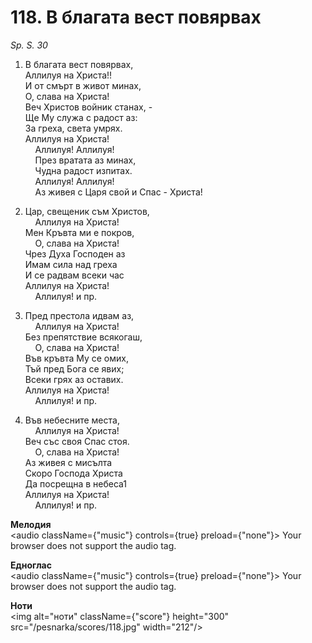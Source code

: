 # 118. В благата вест повярвах

_Sp. S. 30_

1. В благата вест повярвах,  
Аллилуя на Христа!!  
И от смърт в живот минах,  
О, слава на Христа!  
Веч Христов войник станах, -  
Ще Му служа с радост аз:  
За греха, света умрях.  
Аллилуя на Христа!  
    Аллилуя! Аллилуя!  
    През вратата аз минах,  
    Чудна радост изпитах.  
    Аллилуя! Аллилуя!  
    Аз живея с Царя свой и Спас - Христа!

2. Цар, свещеник съм Христов,  
    Аллилуя на Христа!  
Мен Кръвта ми е покров,  
    О, слава на Христа!  
Чрез Духа Господен аз  
Имам сила над греха  
И се радвам всеки час  
Аллилуя на Христа!  
    Аллилуя! и пр.  

3. Пред престола идвам аз,  
    Аллилуя на Христа!  
Без препятствие всякогаш,  
    О, слава на Христа!  
Във кръвта Му се омих,  
Тъй пред Бога се явих;  
Всеки грях аз оставих.  
Аллилуя на Христа!  
    Аллилуя! и пр.  

4. Във небесните места,  
    Аллилуя на Христа!  
Веч със своя Спас стоя.  
    О, слава на Христа!  
Аз живея с мисълта  
Скоро Господа Христа  
Да посрещна в небеса1  
Аллилуя на Христа!  
    Аллилуя! и пр.

**Мелодия**  
<audio className={"music"} controls={true} preload={"none"}>
    <source src="/pesnarka/mp3/118.mp3" type="audio/mpeg"/>
    Your browser does not support the audio tag.
</audio>

**Едноглас**  
<audio className={"music"} controls={true} preload={"none"}>
    <source src="/pesnarka/transp/118.mp3" type="audio/mpeg"/>
    Your browser does not support the audio tag.
</audio>

**Ноти**  
<img alt="ноти" className={"score"} height="300" src="/pesnarka/scores/118.jpg" width="212"/>
